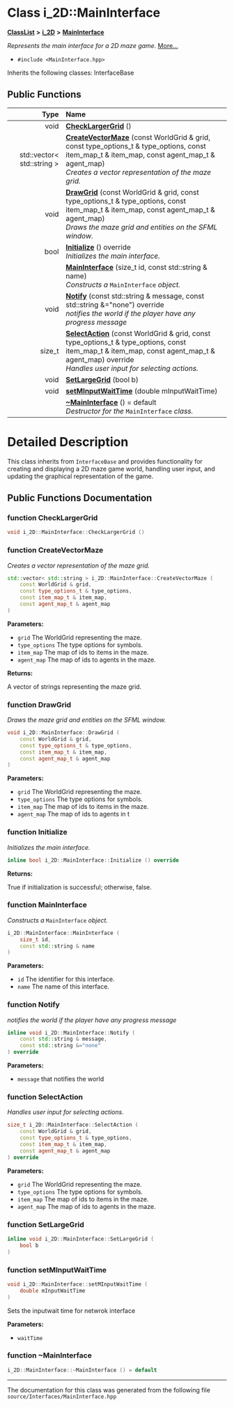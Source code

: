 

# Class i\_2D::MainInterface



[**ClassList**](annotated.md) **>** [**i\_2D**](namespacei__2_d.md) **>** [**MainInterface**](classi__2_d_1_1_main_interface.md)



_Represents the main interface for a 2D maze game._ [More...](#detailed-description)

* `#include <MainInterface.hpp>`



Inherits the following classes: InterfaceBase


































## Public Functions

| Type | Name |
| ---: | :--- |
|  void | [**CheckLargerGrid**](#function-checklargergrid) () <br> |
|  std::vector&lt; std::string &gt; | [**CreateVectorMaze**](#function-createvectormaze) (const WorldGrid & grid, const type\_options\_t & type\_options, const item\_map\_t & item\_map, const agent\_map\_t & agent\_map) <br>_Creates a vector representation of the maze grid._  |
|  void | [**DrawGrid**](#function-drawgrid) (const WorldGrid & grid, const type\_options\_t & type\_options, const item\_map\_t & item\_map, const agent\_map\_t & agent\_map) <br>_Draws the maze grid and entities on the SFML window._  |
|  bool | [**Initialize**](#function-initialize) () override<br>_Initializes the main interface._  |
|   | [**MainInterface**](#function-maininterface) (size\_t id, const std::string & name) <br>_Constructs a_ `MainInterface` _object._ |
|  void | [**Notify**](#function-notify) (const std::string & message, const std::string &="none") override<br>_notifies the world if the player have any progress message_  |
|  size\_t | [**SelectAction**](#function-selectaction) (const WorldGrid & grid, const type\_options\_t & type\_options, const item\_map\_t & item\_map, const agent\_map\_t & agent\_map) override<br>_Handles user input for selecting actions._  |
|  void | [**SetLargeGrid**](#function-setlargegrid) (bool b) <br> |
|  void | [**setMInputWaitTime**](#function-setminputwaittime) (double mInputWaitTime) <br> |
|   | [**~MainInterface**](#function-maininterface) () = default<br>_Destructor for the_ `MainInterface` _class._ |




























# Detailed Description


This class inherits from `InterfaceBase` and provides functionality for creating and displaying a 2D maze game world, handling user input, and updating the graphical representation of the game. 


    
## Public Functions Documentation




### function CheckLargerGrid 

```C++
void i_2D::MainInterface::CheckLargerGrid () 
```






### function CreateVectorMaze 

_Creates a vector representation of the maze grid._ 
```C++
std::vector< std::string > i_2D::MainInterface::CreateVectorMaze (
    const WorldGrid & grid,
    const type_options_t & type_options,
    const item_map_t & item_map,
    const agent_map_t & agent_map
) 
```





**Parameters:**


* `grid` The WorldGrid representing the maze. 
* `type_options` The type options for symbols. 
* `item_map` The map of ids to items in the maze. 
* `agent_map` The map of ids to agents in the maze.



**Returns:**

A vector of strings representing the maze grid. 





        



### function DrawGrid 

_Draws the maze grid and entities on the SFML window._ 
```C++
void i_2D::MainInterface::DrawGrid (
    const WorldGrid & grid,
    const type_options_t & type_options,
    const item_map_t & item_map,
    const agent_map_t & agent_map
) 
```





**Parameters:**


* `grid` The WorldGrid representing the maze. 
* `type_options` The type options for symbols. 
* `item_map` The map of ids to items in the maze. 
* `agent_map` The map of ids to agents in t 




        



### function Initialize 

_Initializes the main interface._ 
```C++
inline bool i_2D::MainInterface::Initialize () override
```





**Returns:**

True if initialization is successful; otherwise, false. 





        



### function MainInterface 

_Constructs a_ `MainInterface` _object._
```C++
i_2D::MainInterface::MainInterface (
    size_t id,
    const std::string & name
) 
```





**Parameters:**


* `id` The identifier for this interface. 
* `name` The name of this interface. 




        



### function Notify 

_notifies the world if the player have any progress message_ 
```C++
inline void i_2D::MainInterface::Notify (
    const std::string & message,
    const std::string &="none"
) override
```





**Parameters:**


* `message` that notifies the world 




        



### function SelectAction 

_Handles user input for selecting actions._ 
```C++
size_t i_2D::MainInterface::SelectAction (
    const WorldGrid & grid,
    const type_options_t & type_options,
    const item_map_t & item_map,
    const agent_map_t & agent_map
) override
```





**Parameters:**


* `grid` The WorldGrid representing the maze. 
* `type_options` The type options for symbols. 
* `item_map` The map of ids to items in the maze. 
* `agent_map` The map of ids to agents in the maze. 




        



### function SetLargeGrid 

```C++
inline void i_2D::MainInterface::SetLargeGrid (
    bool b
) 
```






### function setMInputWaitTime 


```C++
void i_2D::MainInterface::setMInputWaitTime (
    double mInputWaitTime
) 
```



Sets the inputwait time for netwrok interface




**Parameters:**


* `waitTime` 




        



### function ~MainInterface 

```C++
i_2D::MainInterface::~MainInterface () = default
```




------------------------------
The documentation for this class was generated from the following file `source/Interfaces/MainInterface.hpp`

